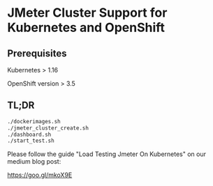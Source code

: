 # JMeter Cluster Support for Kubernetes and OpenShift

## Prerequisites

Kubernetes > 1.16

OpenShift version > 3.5

## TL;DR

```bash
./dockerimages.sh
./jmeter_cluster_create.sh
./dashboard.sh
./start_test.sh
```

Please follow the guide "Load Testing Jmeter On Kubernetes" on our medium blog post:

https://goo.gl/mkoX9E

